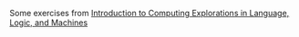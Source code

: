 Some exercises from [Introduction to Computing Explorations in Language, Logic, and Machines](http://www.computingbook.org/)